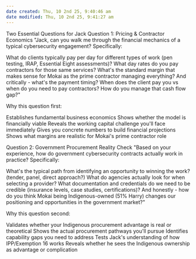 ```yaml
---
date created: Thu, 10 2nd 25, 9:40:46 am
date modified: Thu, 10 2nd 25, 9:41:27 am
---
```

Two Essential Questions for Jack
Question 1: Pricing & Contractor Economics
"Jack, can you walk me through the financial mechanics of a typical cybersecurity engagement? Specifically:

What do clients typically pay per day for different types of work (pen testing, IRAP, Essential Eight assessments)?
What day rates do you pay contractors for those same services?
What's the standard margin that makes sense for Mokai as the prime contractor managing everything?
And critically - what's the payment timing? When does the client pay you vs when do you need to pay contractors? How do you manage that cash flow gap?"

Why this question first:



Establishes fundamental business economics
Shows whether the model is financially viable
Reveals the working capital challenge you'll face immediately
Gives you concrete numbers to build financial projections
Shows what margins are realistic for Mokai's prime contractor role


Question 2: Government Procurement Reality Check
"Based on your experience, how do government cybersecurity contracts actually work in practice? Specifically:

What's the typical path from identifying an opportunity to winning the work? (tender, panel, direct approach?)
What do agencies actually look for when selecting a provider?
What documentation and credentials do we need to be credible (insurance levels, case studies, certifications)?
And honestly - how do you think Mokai being Indigenous-owned (51% Harry) changes our positioning and opportunities in the government market?"

Why this question second:

Validates whether your Indigenous procurement advantage is real or theoretical
Shows the actual procurement pathways you'll pursue
Identifies capability gaps you need to address
Tests Jack's understanding of how IPP/Exemption 16 works
Reveals whether he sees the Indigenous ownership as advantage or complication
